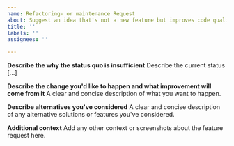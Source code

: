 ```yaml
---
name: Refactoring- or maintenance Request
about: Suggest an idea that's not a new feature but improves code quality, adds to maintainability or similar
title: ''
labels: ''
assignees: ''

---
```


**Describe the why the status quo is insufficient**
Describe the current status [...]

**Describe the change you'd like to happen and what improvement will come from it**
A clear and concise description of what you want to happen.

**Describe alternatives you've considered**
A clear and concise description of any alternative solutions or features you've considered.

**Additional context**
Add any other context or screenshots about the feature request here.